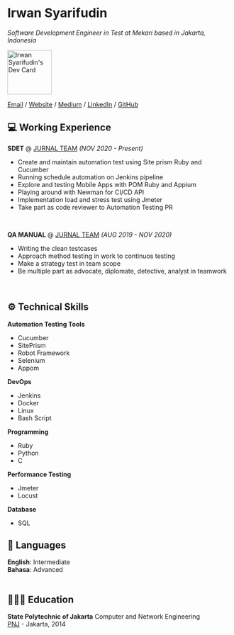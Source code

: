 # Irwan Syarifudin

_Software Development Engineer in Test at Mekari based in Jakarta, Indonesia_ <br>

<a href="https://app.daily.dev/irwans24"><img src="https://api.daily.dev/devcards/758ed240eb544525a94de5d5c892d697.png?r=20g" width="100" alt="Irwan Syarifudin's Dev Card"/></a>

[Email](mailto:irwansyarifudin16@gmail.com) / [Website](https://irwanhub2016.github.io/) / [Medium](https://irwansyarifudin16.medium.com/) / [LinkedIn](https://www.linkedin.com/in/irwan-syarifudin-331511120/) / [GitHub](https://github.com/irwanhub2016/)

## 💻 Working Experience

**SDET** @ [JURNAL TEAM](https://my.jurnal.id) _(NOV 2020 - Present)_ <br>
 - Create and maintain automation test using Site prism Ruby and Cucumber
 - Running schedule automation on Jenkins pipeline
 - Explore and testing Mobile Apps with POM Ruby and Appium
 - Playing around with Newman for CI/CD API
 - Implementation load and stress test using Jmeter 
 - Take part as code reviewer to Automation Testing PR

<br>

**QA MANUAL** @ [JURNAL TEAM](https://my.jurnal.id) _(AUG 2019 - NOV 2020)_ <br>
  - Writing the clean testcases
  - Approach method testing in work to continuos testing
  - Make a strategy test in team scope
  - Be multiple part as advocate, diplomate, detective, analyst in teamwork
<br>

<!-- **Google Season of Docs 2020 | Technical Writer** @ [GraphQL Foundation](https://foundation.graphql.org/) _(Aug 2020 - Jan 2021)_ <br>
[Google Season of Docs](https://developers.google.com/season-of-docs/docs/participants) is a program matching experienced technical writers with open source organizations.
  - Created a [Frequently Asked Questions (FAQ) resource](https://graphql.org/faq/) for graphql.org, including all the content and page functionality
  - Triaged issues and reviewed pull requests to the [GraphQL website](https://github.com/graphql/graphql.github.io/)
  - Wrote [internal documentation](https://github.com/graphql/graphql.github.io/blob/source/CONTRIBUTING.md) to improve the contributing experience
  - **_Technologies used:_** CSS, React, TypeScript, Gatsby, GraphQL.
<br><br>

## 🗞 Writing Experience

_This section only accounts for work done post-career change._
<br><br>

**Contributing Writer** @ [Future of Sex](https://futureofsex.net/author/carolyn/) _(Dec 2020 - Present)_ <br>
Online publication that provides insights into the future of human sex and sexuality.
  - Writing regular features focused on sexual health and identity
  - Reporting on events that are relevant to the sex tech community
  - **_Selected articles:_**
    - [Does Having an IUD Make You a Biohacker or a Cyborg?](https://futureofsex.net/augmentation/does-having-an-iud-make-you-a-biohacker-or-a-cyborg/)
    - [Exploring Queerness By Switching Up My Vibrators](https://futureofsex.net/sex-tech/exploring-queerness-by-switching-up-my-vibrators/)
    - [Future of Fingering: Lessons Learned from the Award-Winning Tentilex Project](https://futureofsex.net/sex-tech/future-of-fingering-lessons-learned-from-the-award-winning-tentilex-project/)
<br><br>
  
## 🏆 Accomplishments

**Won First Place** @ [Rainbows End Sex Tech Hackathon](https://hack.touchyfeely.tech/) _(May 2021)_ <br>
Built [Tentilex](https://workwithcarolyn.com/blog/tentilex), a wearable armband that records your hand movement and generates a live 3D-model. 

**Top Author Recognition** @ [DEV](https://dev.to/) _(2019 - 2020)_ <br>
Named one of the Top 500 authors in 2019. Also wrote two articles that ranked in the weekly Top 7:
  - [How to remove condescending language from documentation](https://dev.to/meeshkan/how-to-remove-condescending-language-from-documentation-4a5p)
  - [Onboarding a junior developer to your team? Here's 12 tips.](https://dev.to/carolstran/onboarding-a-junior-developer-to-your-team-here-s-12-tips-4g3a)
<br><br>

**Won Best Project** @ [Geek Girl Carrots Berlin Hackathon](http://www.hacklikeagirl.co/) _(Oct 2017)_<br>
Created [Qarma](https://github.com/lcorr8/qarma), an online platform to report and retrieve lost & found objects for travelers abroad.
<br><br> -->

## ⚙️ Technical Skills

**Automation Testing Tools** <br>
 - Cucumber
 - SitePrism
 - Robot Framework
 - Selenium
 - Appom

**DevOps** <br>
 - Jenkins
 - Docker
 - Linux
 - Bash Script

**Programming** <br>
 - Ruby
 - Python
 - C

**Performance Testing** <br>
 - Jmeter
 - Locust

**Database** <br>
 - SQL

## 💬 Languages

**English**: Intermediate <br>
**Bahasa**: Advanced
<br><br>

## 👩🏼‍🎓 Education

**State Polytechnic of Jakarta** Computer and Network Engineering<br>
[PNJ](https://www.pnj.ac.id/) - Jakarta, 2014
